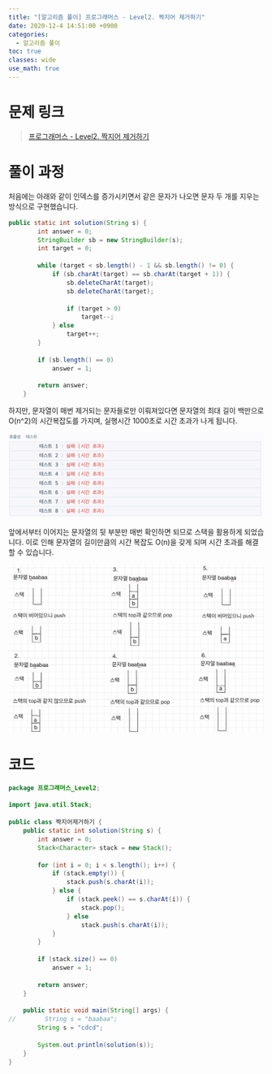 ```yaml
---
title: "[알고리즘 풀이] 프로그래머스 - Level2. 짝지어 제거하기"
date: 2020-12-4 14:51:00 +0900
categories:
  - 알고리즘 풀이
toc: true
classes: wide
use_math: true
---
```


# 문제 링크

> [프로그래머스 - Level2. 짝지어 제거하기](https://programmers.co.kr/learn/courses/30/lessons/12973)

# 풀이 과정

처음에는 아래와 같이 인덱스를 증가시키면서 같은 문자가 나오면 문자 두 개를 지우는 방식으로 구현했습니다.

```java
public static int solution(String s) {
        int answer = 0;
        StringBuilder sb = new StringBuilder(s);
        int target = 0;

        while (target < sb.length() - 1 && sb.length() != 0) {
            if (sb.charAt(target) == sb.charAt(target + 1)) {
                sb.deleteCharAt(target);
                sb.deleteCharAt(target);

                if (target > 0)
                    target--;
            } else
                target++;
        }

        if (sb.length() == 0)
            answer = 1;

        return answer;
    }
```

하지만, 문자열이 매번 제거되는 문자들로만 이뤄져있다면 문자열의 최대 길이 백만으로 O(n^2)의 시간복잡도를 가지며, 실행시간 1000초로 시간 초과가 나게 됩니다.

![/assets/images/짝지어제거하기.png](/assets/images/짝지어제거하기.png)

앞에서부터 이어지는 문자열의 뒷 부분만 매번 확인하면 되므로 스택을 활용하게 되었습니다. 이로 인해 문자열의 길이만큼의 시간 복잡도 O(n)을 갖게 되며 시간 초과를 해결할 수 있습니다.

![/assets/images/짝지어제거하기2.png](/assets/images/짝지어제거하기2.png)

# 코드

```java
package 프로그래머스_Level2;

import java.util.Stack;

public class 짝지어제거하기 {
    public static int solution(String s) {
        int answer = 0;
        Stack<Character> stack = new Stack();

        for (int i = 0; i < s.length(); i++) {
            if (stack.empty()) {
                stack.push(s.charAt(i));
            } else {
                if (stack.peek() == s.charAt(i)) {
                    stack.pop();
                } else
                    stack.push(s.charAt(i));
            }
        }

        if (stack.size() == 0)
            answer = 1;

        return answer;
    }

    public static void main(String[] args) {
//        String s = "baabaa";
        String s = "cdcd";

        System.out.println(solution(s));
    }
}
```
